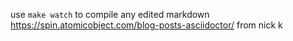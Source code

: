 use `make watch` to compile any edited markdown
https://spin.atomicobject.com/blog-posts-asciidoctor/ from nick k
